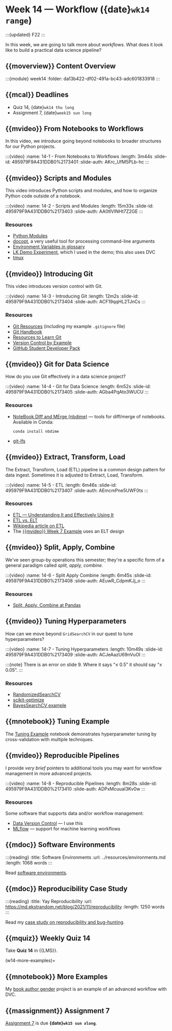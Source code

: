 # Week 14 — Workflow ({date}`wk14 range`)

:::{updated} F22
:::

In this week, we are going to talk more about *workflows*.
What does it look like to build a practical data science pipeline?

## {{moverview}} Content Overview

:::{module} week14
:folder: da13b422-df02-491a-bc43-adc601833918
:::

## {{mcal}} Deadlines

- Quiz 14, {date}`wk14 thu long`
- Assignment 7, {date}`week15 sun long`

## {{mvideo}} From Notebooks to Workflows

In this video, we introduce going beyond notebooks to broader structures for our Python projects.

:::{video}
:name: 14-1 - From Notebooks to Workflows
:length: 3m44s
:slide-id: 495979F9A431DDB0%2173401
:slide-auth: AKrc_UfM5PLb-hc
:::

## {{mvideo}} Scripts and Modules

This video introduces Python scripts and modules, and how to organize Python code outside of a notebook.

:::{video}
:name: 14-2 - Scripts and Modules
:length: 15m33s
:slide-id: 495979F9A431DDB0%2173403
:slide-auth: AA0tIVINHt7Z2GE
:::

### Resources

- [Python Modules](https://docs.python.org/3/tutorial/modules.html)
- [docopt](http://docopt.org/), a very useful tool for processing command-line arguments
- [Environment Variables in glossary](../../resources/glossary.md#envvar)
- [LK Demo Experiment](https://github.com/lenskit/lk-demo-experiment), which I used in the demo; this also uses DVC
- [tmux](https://github.com/tmux/tmux/wiki)

## {{mvideo}} Introducing Git

This video introduces version control with Git.

:::{video}
:name: 14-3 - Introducing Git
:length: 12m2s
:slide-id: 495979F9A431DDB0%2173404
:slide-auth: ACF19qqHL2TJnCs
:::

### Resources

- [Git Resources](../../resources/git-resources.md) (including my example `.gitignore` file)
- [Git Handbook](https://guides.github.com/introduction/git-handbook/)
- [Resources to Learn Git](https://try.github.io/)
- [Version Control by Example](https://ericsink.com/vcbe/index.html)
- [GitHub Student Developer Pack](https://education.github.com/pack)

## {{mvideo}} Git for Data Science

How do you use Git effectively in a data science project?

:::{video}
:name: 14-4 - Git for Data Science
:length: 6m52s
:slide-id: 495979F9A431DDB0%2173405
:slide-auth: AGba4PqAto3WUCU
:::

### Resources

-   [NoteBook DIff and MErge (nbdime)](https://nbdime.readthedocs.io/en/latest/) — tools for diff/merge of notebooks.  Available in Conda:

        conda install nbdime

-   [git-lfs](https://git-lfs.github.com/)


## {{mvideo}} Extract, Transform, Load

The Extract, Transform, Load (ETL) pipeline is a common design pattern for data ingest.
Sometimes it is adjusted to Extract, Load, Transform.

:::{video}
:name: 14-5 - ETL
:length: 6m46s
:slide-id: 495979F9A431DDB0%2173407
:slide-auth: AEmcmPne5UWF0ts
:::

### Resources

- [ETL — Understanding It and Effectively Using It](https://medium.com/hashmapinc/etl-understanding-it-and-effectively-using-it-f827a5b3e54d)
- [ETL vs. ELT](https://www.iri.com/blog/data-transformation2/etl-vs-elt-we-posit-you-judge/)
- [Wikipedia article on ETL](https://en.wikipedia.org/wiki/Extract,_transform,_load)
- The [{{mvideo}} Week 7 Example](../week7/index.md#example) uses an ELT design

## {{mvideo}} Split, Apply, Combine

We've seen group-by operations this semester; they're a specific form of a general paradigm called *split, apply, combine*.

:::{video}
:name: 14-6 - Split Apply Combine
:length: 6m45s
:slide-id: 495979F9A431DDB0%2173408
:slide-auth: AEuwR_CdpmKJj_o
:::

### Resources

- [Split, Apply, Combine at Pandas](https://pandas.pydata.org/pandas-docs/stable/user_guide/groupby.html)

## {{mvideo}} Tuning Hyperparameters

How can we move beyond `GridSearchCV` in our quest to tune hyperparameters?

:::{video}
:name: 14-7 - Tuning Hyperparameters
:length: 10m49s
:slide-id: 495979F9A431DDB0%2173409
:slide-auth: ACJeAazU69nVuOI
:::

:::{note}
There is an error on slide 9. Where it says “≤ 0.5” it should say “≤ 0.05”.
:::

### Resources

- [RandomizedSearchCV](https://scikit-learn.org/stable/modules/generated/sklearn.model_selection.RandomizedSearchCV.html)
- [scikit-optimize](https://scikit-optimize.github.io/stable/)
- [BayesSearchCV example](https://scikit-optimize.github.io/stable/auto_examples/sklearn-gridsearchcv-replacement.html)

## {{mnotebook}} Tuning Example

The [Tuning Example](../resources/tutorials/TuningExample.ipynb) notebook demonstrates hyperparameter tuning by cross-validation with multiple techniques.

## {{mvideo}} Reproducible Pipelines

I provide *very brief* pointers to additional tools you may want for workflow management in more advanced projects.

:::{video}
:name: 14-8 - Reproducible Pipelines
:length: 8m28s
:slide-id: 495979F9A431DDB0%2173410
:slide-auth: ADPxMcuuaI3Kv0w
:::

### Resources

Some software that supports data and/or workflow management:

- [Data Version Control](https://dvc.org) — I use this
- [MLflow](https://mlflow.org/) — support for machine learning workflows

## {{mdoc}} Software Environments

:::{reading}
:title: Software Environments
:url: ../resources/environments.md
:length: 1068 words
:::

Read [software environments](../resources/environments.md).

## {{mdoc}} Reproducibility Case Study

:::{reading}
:title: Yay Reproducibility
:url: https://md.ekstrandom.net/blog/2021/11/reproducibility
:length: 1250 words
:::

Read my [case study on reproducibility and bug-hunting](https://md.ekstrandom.net/blog/2021/11/reproducibility).

## {{mquiz}} Weekly Quiz 14

Take **Quiz 14** in {{LMS}}.

(w14-more-examples)=
## {{mnotebook}} More Examples

My [book author gender](https://github.com/BoiseState/book-author-gender) project is an example of an advanced workflow with DVC.

## {{massignment}} Assignment 7

[Assignment 7](../../assignments/A7/index.md) is due **{date}`wk15 sun xlong`**.
